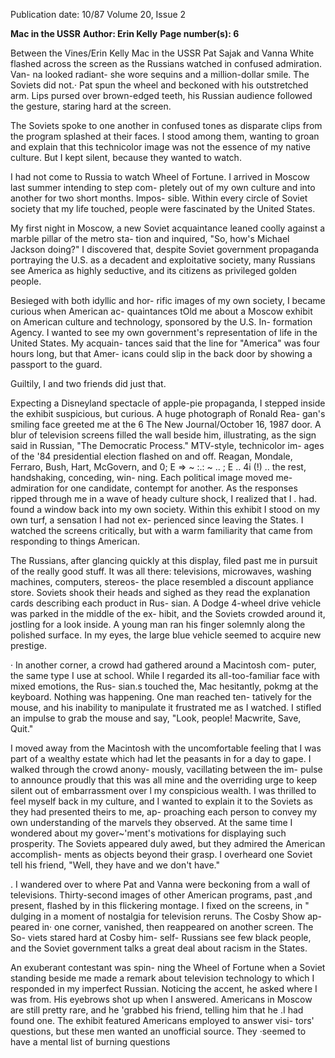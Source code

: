Publication date: 10/87
Volume 20, Issue 2

**Mac in the USSR**
**Author: Erin Kelly**
**Page number(s): 6**

Between the Vines/Erin Kelly 
Mac in the USSR 
Pat Sajak and Vanna White flashed 
across the screen as the Russians 
watched in confused admiration. Van-
na looked radiant- she wore sequins 
and a million-dollar smile. The Soviets 
did not.· Pat spun the wheel and 
beckoned with his outstretched arm. 
Lips pursed over brown-edged teeth, 
his Russian audience followed the 
gesture, staring hard at the screen. 

The Soviets spoke to one another in 
confused tones as disparate clips from 
the program splashed at their faces. I 
stood among them, wanting to groan 
and explain that this technicolor image 
was not the essence of my native 
culture. But I kept silent, because they 
wanted to watch. 

I had not come to Russia to watch 
Wheel of Fortune. I arrived in Moscow 
last summer intending to step com-
pletely out of my own culture and into 
another for two short months. Impos-
sible. Within every circle of Soviet 
society that my life touched, people 
were fascinated by the United States. 

My first night in Moscow, a new 
Soviet acquaintance 
leaned coolly 
against a marble pillar of the metro sta-
tion and inquired, "So, how's Michael 
Jackson doing?" I discovered that, 
despite Soviet government propaganda 
portraying the U.S. as a decadent and 
exploitative society, many Russians 
see America as highly seductive, and 
its citizens as privileged golden people. 

Besieged with both idyllic and hor-
rific images of my own society, I 
became curious when American ac-
quaintances tOld me about a Moscow 
exhibit on American culture and 
technology, sponsored by the U.S. In-
formation Agency. I wanted to see my 
own government's representation of 
life in the United States. My acquain-
tances said that the line for "America" 
was four hours long, but that Amer-
icans could slip in the back door by 
showing a passport to the guard. 

Guiltily, I and two friends did just 
that. 

Expecting a Disneyland spectacle of 
apple-pie propaganda, I stepped inside 
the exhibit suspicious, but curious. 
A huge photograph of Ronald Rea-
gan's smiling face greeted me at the 
6 The New Journal/October 16, 1987 
door. A blur of television screens filled 
the wall beside him, illustrating, as the 
sign said in Russian, "The Democratic 
Process." MTV-style, technicolor im-
ages of the '84 presidential election 
flashed on and off. Reagan, Mondale, 
Ferraro, Bush, Hart, McGovern, and 
0; 
E 
=> 
~ 
:.: 
~ .. 
; 
E .. 
4i 
(!) .. 
the rest, handshaking, conceding, win-
ning. Each political image moved 
me- admiration for one candidate, 
contempt for another. As the responses 
ripped through me in a wave of heady 
culture shock, I realized that I . had. 
found a window back into my own 
society. Within this exhibit I stood on 
my own turf, a sensation I had not ex-
perienced since leaving the States. I 
watched the screens critically, but with 
a warm familiarity that came from 
responding to things American. 

The Russians, after glancing quickly 
at this display, filed past me in pursuit 
of the really good stuff. It was all there: 
televisions, 
microwaves, 
washing 
machines, computers, stereos- the 
place resembled a discount appliance 
store. Soviets shook their heads and 
sighed as they read the explanation 
cards describing each product in Rus-
sian. A Dodge 4-wheel drive vehicle 
was parked in the middle of the ex-
hibit, and the Soviets crowded around 
it, jostling for a look inside. A young 
man ran his finger solemnly along the 
polished surface. In my eyes, the large 
blue vehicle seemed to acquire new 
prestige. 

· In another corner, a crowd had 
gathered around a Macintosh com-
puter, the same type I use at school. 
While I regarded its all-too-familiar 
face with mixed emotions, the Rus-
sian.s 
touched the, Mac hesitantly, 
pokmg at the keyboard. Nothing was 
happening. One man reached ten-
tatively for the mouse, and his inability 
to manipulate it frustrated me as I 
watched. I stifled an impulse to grab 
the mouse and say, "Look, people! 
Macwrite, Save, Quit." 

I moved away from the Macintosh 
with the uncomfortable feeling that I 
was part of a wealthy estate which had 
let the peasants in for a day to gape. I 
walked through the crowd anony-
mously, vacillating between the im-
pulse to announce proudly that this 
was all mine and the overriding urge to 
keep silent out of embarrassment over l 
my conspicious wealth. I was thrilled 
to feel myself back in my culture, and I 
wanted to explain it to the Soviets as 
they had presented theirs to me, ap-
proaching each person to convey my 
own understanding of the marvels they 
observed. At the same time I wondered 
about my gover~'ment's motivations 
for displaying such prosperity. The 
Soviets appeared duly awed, but they 
admired the American accomplish-
ments as objects beyond their grasp. I 
overheard one Soviet tell his friend, 
"Well, they have and we don't have." 

. I wandered over to where Pat and 
Vanna were beckoning from a wall of 
televisions. Thirty-second images of 
other American programs, past ,and 
present, flashed by in this flickering 
montage. I fixed on the screens, in " 
dulging in a moment of nostalgia for 
television reruns. The Cosby Show ap-
peared in· one corner, vanished, then 
reappeared on another screen. The So-
viets stared hard at Cosby him-
self- Russians see few black people, 
and the Soviet government talks a 
great deal about racism in the States. 

An exuberant contestant was spin-
ning the Wheel of Fortune when a 
Soviet standing beside me made a 
remark about television technology 
to which I responded in my imperfect 
Russian. Noticing the accent, he asked 
where I was from. His eyebrows shot 
up when I answered. Americans in 
Moscow are still pretty rare, and he 
'grabbed his friend, telling him that he .I 
had found one. The exhibit featured 
Americans employed to answer visi-
tors' questions, but these men wanted 
an unofficial source. They ·seemed to 
have a mental list of burning questions